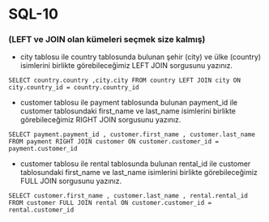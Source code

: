 # SQL-10

### (LEFT ve JOIN olan kümeleri seçmek size kalmış)

- city tablosu ile country tablosunda bulunan şehir (city) ve ülke (country) isimlerini birlikte görebileceğimiz LEFT JOIN sorgusunu yazınız.


`
SELECT country.country ,city.city FROM country
LEFT JOIN city ON  city.country_id = country.country_id
`

- customer tablosu ile payment tablosunda bulunan payment_id ile customer tablosundaki first_name ve last_name isimlerini birlikte görebileceğimiz RIGHT JOIN sorgusunu yazınız.

`
SELECT payment.payment_id , customer.first_name , customer.last_name FROM payment
RIGHT JOIN customer ON customer.customer_id = payment.customer_id
`


- customer tablosu ile rental tablosunda bulunan rental_id ile customer tablosundaki first_name ve last_name isimlerini birlikte görebileceğimiz FULL JOIN sorgusunu yazınız.


`
SELECT customer.first_name , customer.last_name , rental.rental_id FROM customer
FULL JOIN rental ON customer.customer_id = rental.customer_id
`

